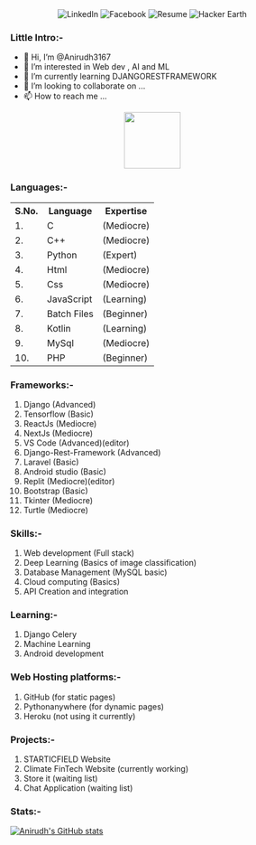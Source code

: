 <div id="shields-img" align="center">
    <img src="https://img.shields.io/badge/LinkedIn-13followers-blue?style=social&logo=linkedin" alt="LinkedIn">
    <img src="https://img.shields.io/badge/Facebook-150+friends-blue?style=social&logo=facebook" alt="Facebook">
    <img src="https://img.shields.io/badge/-Resume-222?style=flat&logo=resume" alt="Resume">
    <img src="https://img.shields.io/badge/-Hacker%20earth-blue?style=flat&logo=hackerearth" alt="Hacker Earth">
 </div>
 
### Little Intro:-
- 👋 Hi, I’m @Anirudh3167
- 👀 I’m interested in Web dev , AI and ML
- 🌱 I’m currently learning DJANGORESTFRAMEWORK 
- 💞️ I’m looking to collaborate on ...
- 📫 How to reach me ...

<!---
Anirudh3167/Anirudh3167 is a ✨ special ✨ repository because its `README.md` (this file) appears on your GitHub profile.
You can click the Preview link to take a look at your changes.
--->
<div id="header" align="center">
  <img src="https://media.giphy.com/media/M9gbBd9nbDrOTu1Mqx/giphy.gif" width="100"/>
</div>

### Languages:-
<table>
  <tr>
    <th> S.No. </th> <th> Language </th> <th> Expertise </th>
  </tr>
  <tr>
    <td> 1. </td> <td>C </td> <td>(Mediocre)</td>
  </tr>
  <tr>
    <td> 2. </td> <td>C++ </td> <td>(Mediocre)</td>
  </tr>
  <tr>
    <td> 3. </td> <td>Python </td> <td>(Expert)</td>
  </tr>
  <tr>
    <td> 4. </td> <td>Html </td> <td>(Mediocre)</td>
  </tr>
  <tr>
    <td> 5. </td> <td>Css </td> <td>(Mediocre)</td>
  </tr>
  <tr>
    <td> 6. </td> <td>JavaScript </td> <td>(Learning)</td>
  </tr>
  <tr>
    <td> 7. </td> <td>Batch Files </td> <td>(Beginner)</td>
  </td>
  <tr>
    <td> 8. </td> <td>Kotlin </td> <td>(Learning)</td>
  </tr>
  <tr>
    <td> 9. </td> <td>MySql </td> <td>(Mediocre)</td>
  </tr>
  <tr>
    <td> 10. </td> <td>PHP </td> <td>(Beginner)</td>
  </tr>
</table>
<!---
2. C++ (Mediocre)
3. Python (Expert)
4. Html (Mediocre)
5. Css (Mediocre)
6. JavaScript (learning)
7. Batch files (Beginner)
8. Kotlin (learning)
9. MySQL (Mediocre)
10. PHP (Beginner)
---!>

### Frameworks:-
1. Django (Advanced)
2. Tensorflow (Basic)
3. ReactJs (Mediocre)
4. NextJs (Mediocre)
5. VS Code (Advanced)(editor)
6. Django-Rest-Framework (Advanced)
7. Laravel (Basic)
8. Android studio (Basic)
9. Replit (Mediocre)(editor)
10. Bootstrap (Basic)
11. Tkinter (Mediocre)
12. Turtle (Mediocre)

### Skills:-
1. Web development (Full stack)
2. Deep Learning (Basics of image classification)
3. Database Management (MySQL basic)
4. Cloud computing (Basics)
5. API Creation and integration 

### Learning:-
1. Django Celery
2. Machine Learning
3. Android development

### Web Hosting platforms:-
1. GitHub (for static pages)
2. Pythonanywhere (for dynamic pages)
3. Heroku (not using it currently)

### Projects:-
1. STARTICFIELD Website
2. Climate FinTech Website (currently working)
3. Store it (waiting list)
4. Chat Application (waiting list)

### Stats:-
[![Anirudh's GitHub stats](https://github-readme-stats.vercel.app/api?username=anirudh3167)](https://github.com/anirudh3167/github-readme-stats)
